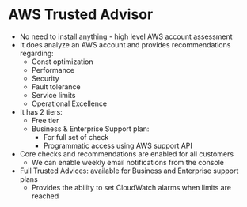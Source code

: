 # AWS Trusted Advisor

- No need to install anything - high level AWS account assessment
- It does analyze an AWS account and provides recommendations regarding:
    - Const optimization
    - Performance
    - Security
    - Fault tolerance
    - Service limits
    - Operational Excellence
- It has 2 tiers:
    - Free tier
    - Business & Enterprise Support plan:
        - For full set of check
        - Programmatic access using AWS support API
- Core checks and recommendations are enabled for all customers
    - We can enable weekly email notifications from the console
- Full Trusted Advices: available for Business and Enterprise support plans
    - Provides the ability to set CloudWatch alarms when limits are reached